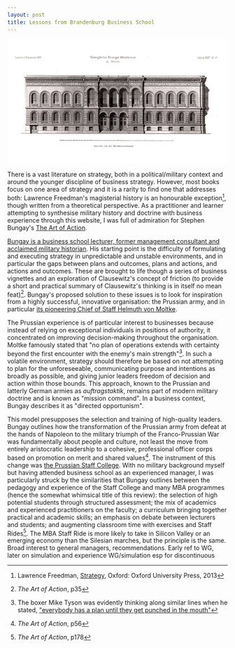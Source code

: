```yaml
---
layout: post
title: Lessons from Brandenburg Business School
---
```


![Kriegsakademie building](/images/kriegsakademie.jpg)

There is a vast literature on strategy, both in a political/military context and around the younger discipline of business strategy. However, most books focus on one area of strategy and it is a rarity to find one that addresses both: Lawrence Freedman's magisterial history is an honourable exception[^1], though written from a theoretical perspective. As a practitioner and learner attempting to synthesise military history and doctrine with business experience through this website, I was full of admiration for Stephen Bungay's [The Art of Action](https://amzn.to/2RsGpsG).   

[Bungay is a business school lecturer, former management consultant and acclaimed military historian](https://www.stephenbungay.com). His starting point is the difficulty of formulating and executing strategy in unpredictable and unstable environments, and in particular the gaps between plans and outcomes, plans and actions, and actions and outcomes. These are brought to life though a series of business vignettes and an exploration of Clausewitz's concept of friction (to provide a short and practical summary of Clausewitz's thinking is in itself no mean feat)[^2]. Bungay's proposed solution to these issues is to look for inspiration from a highly successful, innovative organisation: the Prussian army, and in particular [its pioneering Chief of Staff Helmuth von Moltke](https://en.wikipedia.org/wiki/Helmuth_von_Moltke_the_Elder).

The Prussian experience is of particular interest to businesses because instead of relying on exceptional individuals in positions of authority, it concentrated on improving decision-making throughout the organisation. Moltke famously stated that "no plan of operations extends with certainty beyond the first encounter with the enemy's main strength"[^3]. In such a volatile environment, strategy should therefore be based on not attempting to plan for the unforeseeable, communicating purpose and intentions as broadly as possible, and giving junior leaders freedom of decision and action within those bounds. This approach, known to the Prussian and latterly German armies as *auftragstaktik*, remains part of modern military doctrine and is known as "mission command". In a business context, Bungay describes it as "directed opportunism". 

This model presupposes the selection and training of high-quality leaders. Bungay outlines how the transformation of the Prussian army from defeat at the hands of Napoleon to the military triumph of the Franco-Prussian War was fundamentally about people and culture, not least the move from entirely aristocratic leadership to a cohesive, professional officer corps based on promotion on merit and shared values[^4]. The instrument of this change was [the Prussian Staff College](https://en.wikipedia.org/wiki/Prussian_Staff_College). With no military background myself but having attended business school as an experienced manager, I was particularly struck by the similarities that Bungay outlines between the pedagogy and experience of the Staff College and many MBA programmes (hence the somewhat whimsical title of this review): the selection of high potential students through structured assessment; the mix of academics and experienced practitioners on the faculty; a curriculum bringing together practical and academic skills; an emphasis on debate between lecturers and students; and augmenting classroom time with exercises and Staff Rides[^5]. The MBA Staff Ride is more likely to take in Silicon Valley or an emerging economy than the Silesian marches, but the principle is the same.  
Broad interest to general managers, recommendations.
Early ref to WG, later on simulation and experience
WG/simulation esp for discontinuous 

[^1]: Lawrence Freedman, [Strategy](https://amzn.to/2C4quKL), Oxford: Oxford University Press, 2013
[^2]: *The Art of Action*, p35
[^3]: The boxer Mike Tyson was evidently thinking along similar lines when he stated, ["everybody has a plan until they get punched in the mouth"](https://www.urbandictionary.com/define.php?term=Everybody%20has%20a%20plan%20until%20they%20get%20punched%20in%20the%20mouth)
[^4]: *The Art of Action*, p56
[^5]: *The Art of Action*, p178
